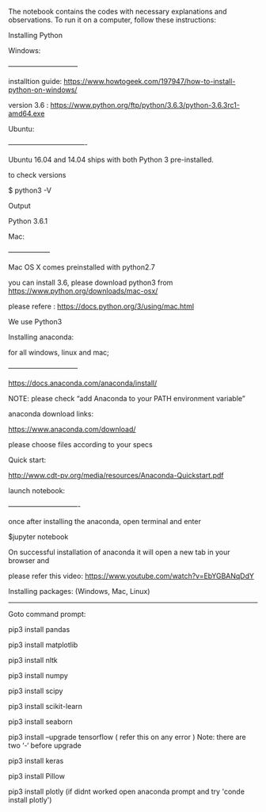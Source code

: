 The notebook contains the codes with necessary explanations and observations. To run it on a computer, follow these instructions:

Installing Python
 

Windows:

——————————

installtion guide: https://www.howtogeek.com/197947/how-to-install-python-on-windows/

version 3.6 : https://www.python.org/ftp/python/3.6.3/python-3.6.3rc1-amd64.exe

 

Ubuntu:

———————————-

Ubuntu 16.04  and 14.04 ships with both Python 3 pre-installed.

to check versions

 

$ python3 -V

Output

Python 3.6.1

 

Mac:

——————

Mac  OS X comes preinstalled  with python2.7

you can install 3.6, please download python3 from https://www.python.org/downloads/mac-osx/

please refere : https://docs.python.org/3/using/mac.html

 

We use Python3

 

Installing anaconda:

 

for all windows, linux and mac;

——————————

https://docs.anaconda.com/anaconda/install/

NOTE: please check “add Anaconda to your PATH environment variable”

 

anaconda download links:

https://www.anaconda.com/download/

please choose files according to your specs

 

Quick start:

http://www.cdt-pv.org/media/resources/Anaconda-Quickstart.pdf

 

launch notebook:

——————————-

once after installing the anaconda, open terminal and enter

 

$jupyter notebook

 

On  successful installation of anaconda it will open a new tab in your browser and

please refer this video: https://www.youtube.com/watch?v=EbYGBANqDdY

 

Installing packages: (Windows, Mac, Linux)

**************************

Goto command prompt:

pip3 install pandas

pip3 install matplotlib

pip3 install nltk

pip3 install numpy

pip3 install scipy

pip3 install scikit-learn

pip3 install seaborn

pip3 install –upgrade tensorflow ( refer this on any error ) Note: there are two ‘-‘ before upgrade

pip3 install keras

pip3 install Pillow

pip3 install plotly (if didnt worked open anaconda prompt and try 'conde install plotly')
